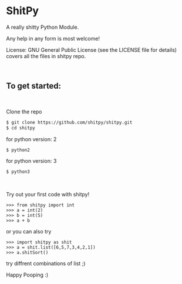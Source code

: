 # ShitPy

A really shitty Python Module.

Any help in any form is most welcome! 

License: GNU General Public License (see the LICENSE file for details) covers all the files in shitpy repo.

<br />

## To get started:

<br />

Clone the repo

```sh
$ git clone https://github.com/shitpy/shitpy.git
$ cd shitpy
```
for python version: 2
```sh
$ python2
```

for python version: 3
```sh
$ python3
``` 

<br />

Try out your first code with shitpy!
```
>>> from shitpy import int
>>> a = int(2)
>>> b = int(5)
>>> a + b
```

or you can also try

```
>>> import shitpy as shit
>>> a = shit.list([6,5,7,3,4,2,1])
>>> a.shitSort()
```
try diffrent combinations of list ;)

Happy Pooping :)
